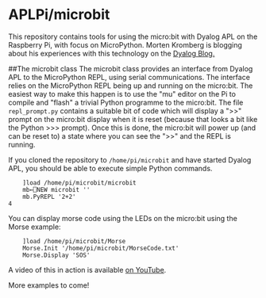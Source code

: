 # APLPi/microbit
This repository contains tools for using the micro:bit with Dyalog APL
on the Raspberry Pi, with focus on MicroPython. Morten Kromberg is blogging about his experiences with this technology on the [Dyalog Blog.](http://www.dyalog.com/blog/2017/01/raspberry-apl-pi-and-python-on-the-microbit-2/)

##The microbit class
The microbit class provides an interface from Dyalog APL to the MicroPython
REPL, using serial communications. The interface relies on the MicroPython REPL being up and running on the micro:bit. The easiest way to make this happen is to use the "mu" editor on the Pi to compile and "flash" a trivial Python programme to the micro:bit. The file `repl_prompt.py` contains a suitable bit of code which will display a ">>" prompt on the micro:bit display when it is reset (because that looks a bit like the Python >>> prompt). Once this is done, the micro:bit will power up (and can be reset to) a state where you can see the ">>" and the REPL is running.

If you cloned the repository to `/home/pi/microbit` and have started Dyalog APL, you should be able to execute simple Python commands.

        ]load /home/pi/microbit/microbit    
        mb←⎕NEW microbit ''
        mb.PyREPL '2+2'
    4

You can display morse code using the LEDs on the micro:bit using the Morse example:

        ]load /home/pi/microbit/Morse
        Morse.Init '/home/pi/microbit/MorseCode.txt'
        Morse.Display 'SOS'

A video of this in action is available [on YouTube](https://www.youtube.com/watch?v=yfGsSLEifAs).

More examples to come!
